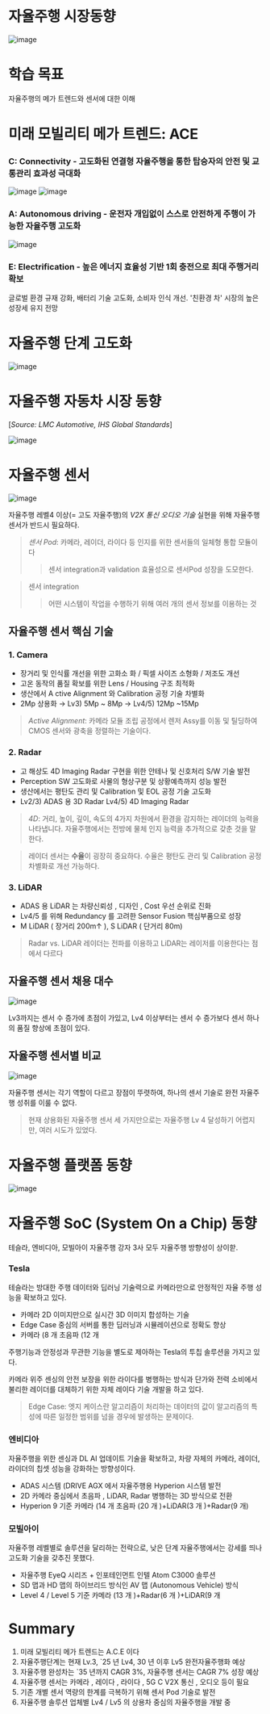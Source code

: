 # 자율주행 시장동향
![image](https://user-images.githubusercontent.com/39285147/180572722-5fedcc35-f547-4d28-9113-619c70237668.png)

# 학습 목표
자율주행의 메가 트렌드와 센서에 대한 이해

# 미래 모빌리티 메가 트렌드: ACE
### **C: Connectivity** - 고도화된 연결형 자율주행을 통한 탑승자의 안전 및 교통관리 효과성 극대화

![image](https://user-images.githubusercontent.com/39285147/180573124-61ff9ae6-c121-4f7d-8efb-be96543cd432.png)
![image](https://user-images.githubusercontent.com/39285147/180573137-685b1333-f821-48ea-ae9b-a25fbdc8da6e.png)


###  **A: Autonomous driving** - 운전자 개입없이 스스로 안전하게 주행이 가능한 자율주행 고도화

![image](https://user-images.githubusercontent.com/39285147/180573059-c370d429-d674-4511-b5a1-9d5d569d95d4.png)

###  **E: Electrification** - 높은 에너지 효율성 기반 1회 충전으로 최대 주행거리 확보

글로벌 환경 규재 강화, 배터리 기술 고도화, 소비자 인식 개선. '친환경 차' 시장의 높은 성장세 유지 전망

# 자율주행 단계 고도화
![image](https://user-images.githubusercontent.com/39285147/180573500-98929da7-f752-4950-bfd5-c362840c9936.png)

# 자율주행 자동차 시장 동향
[*Source: LMC Automotive, IHS Global Standards*]

![image](https://user-images.githubusercontent.com/39285147/180573570-a1eb9892-047c-4f15-a324-941dfbbc0367.png)

# 자율주행 센서
![image](https://user-images.githubusercontent.com/39285147/180573735-e8a3292c-d1d2-45df-a1ea-f9d07c329bdd.png)

자율주행 레벨4 이상(= 고도 자율주행)의 *V2X 통신 오디오 기술* 실현을 위해 자율주행 센서가 반드시 필요하다.

> *센서 Pod*: 카메라, 레이더, 라이다 등 인지를 위한 센서들의 일체형 통합 모듈이다
>> 센서 integration과 validation 효율성으로 센서Pod 성장을 도모한다.

> 센서 integration
>> 어떤 시스템이 작업을 수행하기 위해 여러 개의 센서 정보를 이용하는 것

## 자율주행 센서 핵심 기술
### 1. Camera
- 장거리 및 인식률 개선을 위한 고화소 화 / 픽셀 사이즈 소형화 / 저조도 개선
- 고온 동작의 품질 확보를 위한 Lens / Housing 구조 최적화
- 생산에서 A ctive Alignment 와 Calibration 공정 기술 차별화
- 2Mp 상용화 → Lv3) 5Mp ~ 8Mp → Lv4/5) 12Mp ~15Mp

> *Active Alignment*: 카메라 모듈 조립 공정에서 렌저 Assy를 이동 및 틸딩하여 CMOS 센서와 광축을 정렬하는 기술이다.

### 2. Radar
- 고 해상도 4D Imaging Radar 구현을 위한 안테나 및 신호처리 S/W 기술 발전
- Perception SW 고도화로 사물의 형상구분 및 상황예측까지 성능 발전
- 생산에서는 평탄도 관리 및 Calibration 및 EOL 공정 기술 고도화
- Lv2/3) ADAS 용 3D Radar Lv4/5) 4D Imaging Radar

> *4D*: 거리, 높이, 깊이, 속도의 4가지 차원에서 환경을 감지하는 레이더의 능력을 나타냅니다. 자율주행에서는 전방에 물체 인지 능력을 추가적으로 갖춘 것을 말한다.

> 레이더 센서는 **수율**이 굉장히 중요하다. 수율은 평탄도 관리 및 Calibration 공정 차별화로 개선 가능하다.

### 3. LiDAR
- ADAS 용 LiDAR 는 차량신뢰성 , 디자인 , Cost 우선 순위로 진화
- Lv4/5 를 위해 Redundancy 를 고려한 Sensor Fusion 핵심부품으로 성장
- M LiDAR ( 장거리 200m↑ ), S LiDAR ( 단거리 80m)

> Radar vs. LiDAR
> 레이더는 전파를 이용하고 LiDAR는 레이저를 이용한다는 점에서 다르다


## 자율주행 센서 채용 대수
![image](https://user-images.githubusercontent.com/39285147/180574729-295a1d55-297a-4142-af34-bb69131f08ce.png)

Lv3까지는 센서 수 증가에 초점이 가있고, Lv4 이상부터는 센서 수 증가보다 센서 하나의 품질 향상에 초점이 있다.

## 자율주행 센서별 비교
![image](https://user-images.githubusercontent.com/39285147/180575033-8b625b46-105f-4048-b542-26c06bb87ed7.png)

자율주행 센서는 각기 역할이 다르고 장점이 뚜렷하여, 하나의 센서 기술로 완전 자율주행 성취를 이룰 수 없다.

> 현재 상용화된 자율주행 센서 세 가지만으로는 자율주행 Lv 4 달성하기 어렵지만, 여러 시도가 있었다.

# 자율주행 플랫폼 동향
![image](https://user-images.githubusercontent.com/39285147/180575296-46b84add-0e77-42a4-b2d5-97d789940600.png)

# 자율주행 SoC (System On a Chip) 동향
테슬라, 엔비디아, 모빌아이 자율주행 강자 3사 모두 자율주행 방향성이 상이핟.

### Tesla
테슬라는 방대한 주행 데이터와 딥러닝 기술력으로 카메라만으로 안정적인 자율 주행 성능을 확보하고 있다.
- 카메라 2D 이미지만으로 실시간 3D 이미지 합성하는 기술
- Edge Case 중심의 서버를 통한 딥러닝과 시뮬레이션으로 정확도 향상
- 카메라 (8 개 초음파 (12 개

주행기능과 안정성과 무관한 기능을 별도로 제아하는 Tesla의 투칩 솔루션을 가지고 있다.

카메라 위주 센싱의 안전 보장을 위한 라이다를 병행하는 방식과 단가와 전력 소비에서 불리한 레이더를 대체하기 위한 자체 레이다 기술 개발을 하고 있다.

> Edge Case: 엣지 케이스란 알고리즘이 처리하는 데이터의 값이 알고리즘의 특성에 따른 일정한 범위를 넘을 경우에 발생하는 문제이다.

### 엔비디아
자율주행을 위한 센싱과 DL AI 업데이트 기술을 확보하고, 차량 자체의 카메라, 레이더, 라이더의 칩셋 성능을 강화하는 방향성이다.
- ADAS 시스템 (DRIVE AGX 에서 자율주행용 Hyperion 시스템 발전
- 2D 카메라 중심에서 초음파 , LiDAR, Radar 병행하는 3D 방식으로 전환
- Hyperion 9 기준 카메라 (14 개 초음파 (20 개 )+LiDAR(3 개 )+Radar(9 개)

### 모빌아이
자율주행 레벨별로 솔루션을 달리하는 전략으로, 낮은 단계 자율주행에서는 강세를 띄나 고도화 기술을 갖추진 못했다.
- 자율주행 EyeQ 시리즈 + 인포테인먼트 인텔 Atom C3000 솔루션
- SD 맵과 HD 맵의 하이브리드 방식인 AV 맵 (Autonomous Vehicle) 방식
- Level 4 / Level 5 기준 카메라 (13 개 )+Radar(6 개 )+LiDAR(9 개

# Summary
1. 미래 모빌리티 메가 트렌드는 A.C.E 이다
2. 자율주행단계는 현재 Lv.3, `25 년 Lv4, 30 년 이후 Lv5 완전자율주행화 예상
3. 자율주행 완성차는 `35 년까지 CAGR 3%, 자율주행 센서는 CAGR 7% 성장 예상
4. 자율주행 센서는 카메라 , 레이다 , 라이다 , 5G C V2X 통신 , 오디오 등이 필요
5. 기존 개별 센서 역량의 한계를 극복하기 위해 센서 Pod 기술로 발전
6. 자율주행 솔루션 업체별 Lv4 / Lv5 의 상용차 중심의 자율주행을 개발 중
